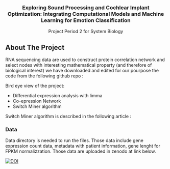  <h3 align="center">Exploring Sound Processing and Cochlear Implant Optimization: Integrating Computational Models and Machine Learning for Emotion Classification
</h3>

  <p align="center">
    Project Period 2 for System Biology 
  </p>
</div>

<!-- ABOUT THE PROJECT -->
## About The Project

RNA sequencing data are used to construct protein correlation network and select nodes with interesting mathematical property (and therefore of biological interest) 
we have downloaded and edited for our pourpose the code from the following github repo : 

Bird eye view of the project:
* Differential expression analysis with limma 
* Co-epression  Network
* Switch Miner algorithm
  
Switch Miner algorithm is described in the following article : 

<!-- DATA -->
### Data

Data directory is needed to run the files. Those data include gene expression count data, 
metadata with patient information, gene lenght for FPKM normalizzation. Those data are uploaded in zenodo at link below.  

</a>
<a href="https://doi.org/10.5281/zenodo.7790931">
        <img src="https://zenodo.org/badge/DOI/10.5281/zenodo.7790931.svg" alt="DOI">
    </a>
